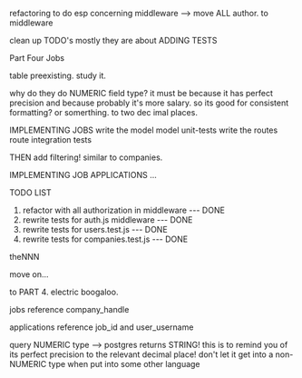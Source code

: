 refactoring to do
esp concerning middleware --> move ALL author. to middleware


clean up TODO's mostly they are about ADDING TESTS


Part Four Jobs

table preexisting. study it.

why do they do NUMERIC field type? it must be because it has perfect precision
    and because probably it's more salary. so its good for consistent formatting? or somerthing. to two dec imal places.


IMPLEMENTING JOBS
    write the model
    model unit-tests
    write the routes
    route integration tests

THEN add filtering! similar to companies.

IMPLEMENTING JOB APPLICATIONS
    ...

TODO LIST
1. refactor with all authorization in middleware --- DONE
2. rewrite tests for auth.js middleware --- DONE
3. rewrite tests for users.test.js --- DONE
4. rewrite tests for companies.test.js --- DONE

theNNN

move on...

to PART 4. electric boogaloo.

jobs reference company_handle

applications reference job_id and user_username

query NUMERIC type --> postgres returns STRING! this is to remind you of its perfect precision to the relevant decimal place!
don't let it get into a non-NUMERIC type when put into some other language

